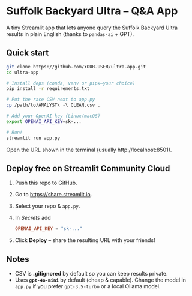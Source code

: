 
# Suffolk Backyard Ultra – Q&A App

A tiny Streamlit app that lets anyone query the Suffolk Backyard Ultra results
in plain English (thanks to `pandas-ai` + GPT).

## Quick start

```bash
git clone https://github.com/YOUR-USER/ultra-app.git
cd ultra-app

# Install deps (conda, venv or pipx—your choice)
pip install -r requirements.txt

# Put the race CSV next to app.py
cp /path/to/ANALYST\ -\ CLEAN.csv .

# Add your OpenAI key (Linux/macOS)
export OPENAI_API_KEY=sk-...

# Run!
streamlit run app.py
```

Open the URL shown in the terminal (usually http://localhost:8501).

## Deploy free on Streamlit Community Cloud

1. Push this repo to GitHub.
2. Go to <https://share.streamlit.io>.
3. Select your repo & `app.py`.
4. In *Secrets* add

   ```toml
   OPENAI_API_KEY = "sk-..."
   ```
5. Click **Deploy** – share the resulting URL with your friends!

## Notes

* CSV is **.gitignored** by default so you can keep results private.
* Uses **`gpt-4o-mini`** by default (cheap & capable). Change the model
  in `app.py` if you prefer `gpt-3.5-turbo` or a local Ollama model.

